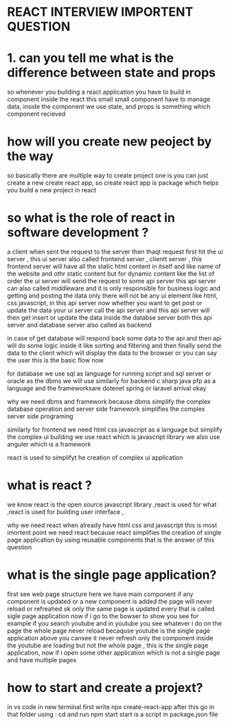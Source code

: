 # REACT INTERVIEW IMPORTENT QUESTION

# 1. can you tell me what is the difference between state and props

so whenever you building a react application you have to build in component inside the react
this small small component have to manage data, inside the component we use state,
and props is something which component recieved

# how will you create new peoject by the way

so basically there are multiple way to create project
one is you can just create a new create react app, so create react app is package which helps you build a new project in react

# so what is the role of react in software development ?

a client when sent the request to the server then thaqt request first hit the ui server , this ui server also called frontend server , clientt server , this frontend server will have all the static html content in itself and like name of the website and othr static content but
for dynamic content like the list of order the ui server will send the request to some api server this api server can also called middleware and it is only responsible for business logic and getting and posting the data only there will not be any ui element like html,
css javascript, in this api server now whether you want to get post or update the data your ui server call the api server and this api server will then get insert or update the data inside the databse server both this api server and database server also called as backend

in case of get database will respond back some data to the api and then api will do some logic inside it like sorting and filtering and then finally send the data to the client which will display the data to the browser or you can say the user this is the basic flow now

for database we use sql as language for running script and sql server or oracle as the dbms we will use
similarly for backend c sharp java pfp as a language and the frameworksare dotenet spring or laravel arrival okay

why we need dbms and framework
because dbms simplify the complex database operation and server side framework simplifies the complex server side programing

similarly for frontend we need html css javascript as a language but simplify the complex ui building we use react which is javascript library
we also use anguler which is a framework

react is used to simplifyt he creation of complex ui application

# what is react ?

we know react is the open source javascript library ,react is used for what ,react is used for building user interface ,

why we need react when already have html css and javascript
this is most imortent point we need react because react simplifies the creation of single page application by using reusable components that is the answer of this question

# what is the single page application?

first see web page structure here we have main component if any component is updated or a new component is added the page will never reload or refreahed ok only the same page is updated every that is called sigle page application
now if i go to the bowser to show you see for example if you search youtube and in youtube you see whatever i do on the page the whole page never reload becaquse youtube is the single page application above you cansee it never refresh only the component inside the youtube are loading but not the whole page , this is the single page application, now if i open some other application which is not a single page and have multiple pages

# how to start and create a projext?

in vs code in new terminal first write npx create-react-app <folder-name>
after this go in that folder using : cd <folder-name>
and run npm start
start is a script in package.json file

